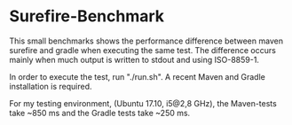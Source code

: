 # Surefire-Benchmark  
This small benchmarks shows the performance difference between maven surefire and gradle when executing the same test. The difference occurs mainly when much output is written to stdout and using ISO-8859-1.

In order to execute the test, run "./run.sh". A recent Maven and Gradle installation is required.

For my testing environment, (Ubuntu 17.10, i5@2,8 GHz), the Maven-tests take ~850 ms and the Gradle tests take ~250 ms. 
